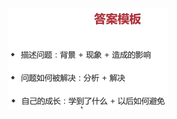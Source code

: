 <img src="../image/image-20220714214621426.png" alt="image-20220714214621426" style="zoom:25%;" />

  